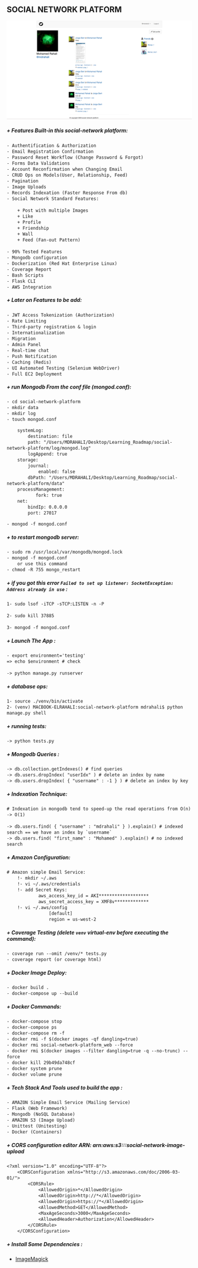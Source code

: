 ## SOCIAL NETWORK PLATFORM

![social-network-platfrom](static/images/user/wall.png)

##### + Features Built-in this social-network platform:
    - Authentification & Authorization
    - Email Registration Confirmation
    - Password Reset Workflow (Change Password & Forgot)
    - Forms Data Validations
    - Account Reconfirmation when Changing Email
    - CRUD Ops on Models(User, Relationship, Feed)
    - Pagination
    - Image Uploads
    - Records Indexation (Faster Response From db)
    - Social Network Standard Features:

        + Post with multiple Images
        + Like
        + Profile
        + Friendship
        + Wall
        + Feed (Fan-out Pattern)

    - 90% Tested Features
    - Mongodb configuration
    - Dockerization (Red Hat Enterprise Linux)
    - Coverage Report
    - Bash Scripts
    - Flask CLI
    - AWS Integration

##### + Later on Features to be add:
    - JWT Access Tokenization (Authorization)
    - Rate Limiting
    - Third-party registration & login
    - Internationalization
    - Migration
    - Admin Panel
    - Real-time chat
    - Push Notification
    - Caching (Redis)
    - UI Automated Testing (Selenium WebDriver)
    - Full EC2 Deployment

##### + run Mongodb From the conf file (mongod.conf):
    - cd social-network-platform
    - mkdir data
    - mkdir log
    - touch mongod.conf
```
    systemLog:
        destination: file
        path: "/Users/MDRAHALI/Desktop/Learning_Roadmap/social-network-platform/log/mongod.log"
        logAppend: true
    storage:
        journal:
            enabled: false
        dbPath: "/Users/MDRAHALI/Desktop/Learning_Roadmap/social-network-platform/data"
    processManagement:
           fork: true
    net:
        bindIp: 0.0.0.0
        port: 27017
```

    - mongod -f mongod.conf


##### + to restart mongodb server:

    - sudo rm /usr/local/var/mongodb/mongod.lock
    - mongod -f mongod.conf
        or use this command
    - chmod -R 755 mongo_restart

##### + if you got this error `` Failed to set up listener: SocketException: Address already in use `` :

    1- sudo lsof -iTCP -sTCP:LISTEN -n -P

    2- sudo kill 37885

    3- mongod -f mongod.conf

##### + Launch The App :
    - export environment='testing'
    => echo $environment # check

    -> python manage.py runserver


##### + database ops:
    1- source ./venv/bin/activate
    2- (venv) MACBOOK-ELRAHALI:social-network-platform mdrahali$ python manage.py shell

##### + running tests:

    -> python tests.py

##### + Mongodb Queries :

    -> db.collection.getIndexes() # find queries
    -> db.users.dropIndex( "userIdx" ) # delete an index by name
    -> db.users.dropIndex( { "username" : -1 } ) # delete an index by key


##### + Indexation Technique:
    # Indexation in mongodb tend to speed-up the read operations from O(n) -> O(1)

    -> db.users.find( { "username" : "mdrahali" } ).explain() # indexed search == we have an index by `username`
    -> db.users.find( "first_name" : "Mohamed" ).explain() # no indexed search

##### + Amazon Configuration:
    # Amazon simple Email Service:
        !- mkdir ~/.aws
        !- vi ~/.aws/credentials
        !- add Secret Keys:
                aws_access_key_id = AKI*******************
                aws_secret_access_key = XMF8v*************
        !- vi ~/.aws/config
                    [default]
                    region = us-west-2


##### + Coverage Testing (delete `venv` virtual-env before executing the command):
    - coverage run --omit /venv/* tests.py
    - coverage report (or coverage html)

##### + Docker Image Deploy:
    - docker build .
    - docker-compose up --build

##### + Docker Commands:
    - docker-compose stop
    - docker-compose ps
    - docker-compose rm -f
    - docker rmi -f $(docker images -qf dangling=true)
    - docker rmi social-network-platform_web --force
    - docker rmi $(docker images --filter dangling=true -q --no-trunc) --force
    - docker kill 29b49da748cf
    - docker system prune
    - docker volume prune

##### + Tech Stack And Tools used to build the app :
    - AMAZON Simple Email Service (Mailing Service)
    - Flask (Web Framework)
    - Mongodb (NoSQL Database)
    - AMAZON S3 (Image Upload)
    - Unittest (Unitesting)
    - Docker (Containers)

##### + CORS configuration editor ARN: arn:aws:s3:::social-network-image-upload

    <?xml version="1.0" encoding="UTF-8"?>
        <CORSConfiguration xmlns="http://s3.amazonaws.com/doc/2006-03-01/">
            <CORSRule>
                <AllowedOrigin>*</AllowedOrigin>
                <AllowedOrigin>http://*</AllowedOrigin>
                <AllowedOrigin>https://*</AllowedOrigin>
                <AllowedMethod>GET</AllowedMethod>
                <MaxAgeSeconds>3000</MaxAgeSeconds>
                <AllowedHeader>Authorization</AllowedHeader>
            </CORSRule>
        </CORSConfiguration>

##### + Install Some Dependencies :
   - [ImageMagick](https://imagemagick.org/script/download.php)

